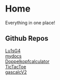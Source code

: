 # Home

Everything in one place!

## Github Repos

[Lu1sG4](https://github.com/Lu1sG4) <br>
[mydocs](https://github.com/Lu1sG4/mydocs) <br>
[Doppelkopfcalculator](https://github.com/Lu1sG4/doppelkopfcalculator) <br>
[TicTacToe](https://github.com/Lu1sG4/tictactoe) <br>
[gascalcV2](https://github.com/Lu1sG4/gascalcv2) <br>